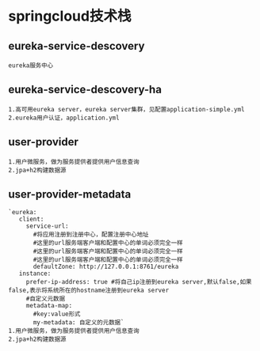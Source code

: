 # springcloud技术栈

## eureka-service-descovery
    eureka服务中心
    
## eureka-service-descovery-ha
    1.高可用eureka server，eureka server集群，见配置application-simple.yml
    2.eureka用户认证，application.yml
    
## user-provider
    1.用户微服务，做为服务提供者提供用户信息查询
    2.jpa+h2构建数据源

## user-provider-metadata
    `eureka:
       client:
         service-url:
           #将应用注册到注册中心，配置注册中心地址
           #这里的url服务端客户端和配置中心的单词必须完全一样
           #这里的url服务端客户端和配置中心的单词必须完全一样
           #这里的url服务端客户端和配置中心的单词必须完全一样
           defaultZone: http://127.0.0.1:8761/eureka
       instance:
         prefer-ip-address: true #将自己ip注册到eureka server,默认false,如果false,表示将系统所在的hostname注册到eureka server
         #自定义元数据
         metadata-map:
           #key:value形式
           my-metadata: 自定义的元数据`
    1.用户微服务，做为服务提供者提供用户信息查询
    2.jpa+h2构建数据源
